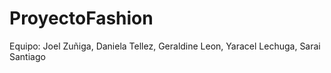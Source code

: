 # ProyectoFashion
Equipo: Joel Zuñiga, Daniela Tellez, Geraldine Leon, Yaracel Lechuga, Sarai Santiago 

